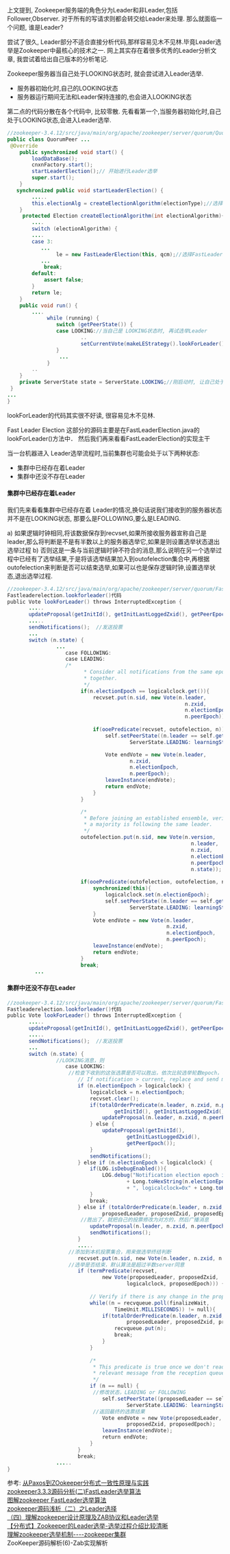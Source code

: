 上文提到, Zookeeper服务端的角色分为Leader和非Leader,包括Follower,Observer. 对于所有的写请求则都会转交给Leader来处理.
那么就面临一个问题, 谁是Leader?

尝试了很久, Leader部分不适合直接分析代码,那样容易见木不见林.毕竟Leader选举是Zookeeper中最核心的技术之一.
网上其实存在着很多优秀的Leader分析文章, 我尝试着给出自己版本的分析笔记.

Zookeeper服务器当自己处于LOOKING状态时, 就会尝试进入Leader选举.
* 服务器初始化时,自己的LOOKING状态
* 服务器运行期间无法和Leader保持连接的,也会进入LOOKING状态


第二点的代码分散在各个代码中, 比较零散. 先看看第一个,当服务器初始化时,自己处于LOOKING状态,会进入Leader选举.
```Java
//zookeeper-3.4.12/src/java/main/org/apache/zookeeper/server/quorum/QuorumPeer.java
public class QuorumPeer ...
 @Override
    public synchronized void start() {
        loadDataBase();
        cnxnFactory.start();        
        startLeaderElection();// 开始进行Leader选举
        super.start();
    }
   synchronized public void startLeaderElection() {
    	.....
        this.electionAlg = createElectionAlgorithm(electionType);//选择合适的选举算法
    }
     protected Election createElectionAlgorithm(int electionAlgorithm){
        ....
        switch (electionAlgorithm) {
        ....
        case 3:
           ...
                le = new FastLeaderElection(this, qcm);//选择FastLeaderElection算法
           ...
            break;
        default:
            assert false;
        }
        return le;
    }
    public void run() {
		....
			 while (running) {
                switch (getPeerState()) {
                case LOOKING://当自己是 LOOKING状态时, 再试选举Leader
						..
						setCurrentVote(makeLEStrategy().lookForLeader());//寻找Leader			...
				}
				 ...
			 }
		..
	}
	private ServerState state = ServerState.LOOKING;//刚启动时, 让自己处于LOOKING状态
 }
...
}
```

lookForLeader的代码其实很不好读, 很容易见木不见林.

Fast Leader Election
这部分的源码主要是在FastLeaderElection.java的lookForLeader()方法中．
然后我们再来看看FastLeaderElection的实现主干 

 当一台机器进入 Leader选举流程时,当前集群也可能会处于以下两种状态:
* 集群中已经存在着Leader
* 集群中还没不存在Leader

#### 集群中已经存在着Leader
我们先来看看集群中已经存在着 Leader的情况,换句话说我们接收到的服务器状态并不是在LOOKING状态, 那要么是FOLLOWING,要么是LEADING.

a) 如果逻辑时钟相同,将该数据保存到recvset,如果所接收服务器宣称自己是leader,那么将判断是不是有半数以上的服务器选举它,如果是则设置选举状态退出选举过程
b) 否则这是一条与当前逻辑时钟不符合的消息,那么说明在另一个选举过程中已经有了选举结果,于是将该选举结果加入到outofelection集合中,再根据outofelection来判断是否可以结束选举,如果可以也是保存逻辑时钟,设置选举状态,退出选举过程.

```java
//zookeeper-3.4.12/src/java/main/org/apache/zookeeper/server/quorum/FastLeaderElection.java
Fastleaderelection.lookforleader()代码
public Vote lookForLeader() throws InterruptedException {  
       .....  
       updateProposal(getInitId(), getInitLastLoggedZxid(), getPeerEpoch();//收到投票时先投给自己
       .....
       sendNotifications();  //发送投票
       ...
	   switch (n.state) {  
               	...
				   case FOLLOWING:  
                   case LEADING:  
                   /*
                         * Consider all notifications from the same epoch
                         * together.
                         */
                        if(n.electionEpoch == logicalclock.get()){
                            recvset.put(n.sid, new Vote(n.leader,
                                                          n.zxid,
                                                          n.electionEpoch,
                                                          n.peerEpoch));
                           
                            if(ooePredicate(recvset, outofelection, n)) {
                                self.setPeerState((n.leader == self.getId()) ?
                                        ServerState.LEADING: learningState());

                                Vote endVote = new Vote(n.leader, 
                                        n.zxid, 
                                        n.electionEpoch, 
                                        n.peerEpoch);
                                leaveInstance(endVote);
                                return endVote;
                            }
                        }

                        /*
                         * Before joining an established ensemble, verify
                         * a majority is following the same leader.
                         */
                        outofelection.put(n.sid, new Vote(n.version,
                                                            n.leader,
                                                            n.zxid,
                                                            n.electionEpoch,
                                                            n.peerEpoch,
                                                            n.state));
           
                        if(ooePredicate(outofelection, outofelection, n)) {
                            synchronized(this){
                                logicalclock.set(n.electionEpoch);
                                self.setPeerState((n.leader == self.getId()) ?
                                        ServerState.LEADING: learningState());
                            }
                            Vote endVote = new Vote(n.leader,
                                                    n.zxid,
                                                    n.electionEpoch,
                                                    n.peerEpoch);
                            leaveInstance(endVote);
                            return endVote;
                        }
                        break;
         ...

```

#### 集群中还没不存在Leader


```java
//zookeeper-3.4.12/src/java/main/org/apache/zookeeper/server/quorum/FastLeaderElection.java
Fastleaderelection.lookforleader()代码
public Vote lookForLeader() throws InterruptedException {  
       .....  
       updateProposal(getInitId(), getInitLastLoggedZxid(), getPeerEpoch();//收到投票时先投给自己
       .....
       sendNotifications();  //发送投票
       ...
	   switch (n.state) {  
                //LOOKING消息，则    
                   case LOOKING:  
                    //检查下收到的这张选票是否可以胜出，依次比较选举轮数epoch，事务zxid，服务器编号server id  
                       // If notification > current, replace and send messages out  
                       if (n.electionEpoch > logicalclock) {  
                           logicalclock = n.electionEpoch;  
                           recvset.clear();  
                           if(totalOrderPredicate(n.leader, n.zxid, n.peerEpoch,  
                                   getInitId(), getInitLastLoggedZxid(), getPeerEpoch())) {  
                               updateProposal(n.leader, n.zxid, n.peerEpoch);  
                           } else {  
                               updateProposal(getInitId(),  
                                       getInitLastLoggedZxid(),  
                                       getPeerEpoch());  
                           }  
                           sendNotifications();  
                       } else if (n.electionEpoch < logicalclock) {  
                           if(LOG.isDebugEnabled()){  
                               LOG.debug("Notification election epoch is smaller than logicalclock. n.electionEpoch = 0x"  
                                       + Long.toHexString(n.electionEpoch)  
                                       + ", logicalclock=0x" + Long.toHexString(logicalclock));  
                           }  
                           break;  
                       } else if (totalOrderPredicate(n.leader, n.zxid, n.peerEpoch,  
                               proposedLeader, proposedZxid, proposedEpoch)) {  
                        //胜出了，就把自己的投票修改为对方的，然后广播消息    
                           updateProposal(n.leader, n.zxid, n.peerEpoch);  
                           sendNotifications();  
                       }  
                       .....  
                    //添加到本机投票集合，用来做选举终结判断   
                       recvset.put(n.sid, new Vote(n.leader, n.zxid, n.electionEpoch, n.peerEpoch));  
                    //选举是否结束，默认算法是超过半数server同意    
                       if (termPredicate(recvset,  
                               new Vote(proposedLeader, proposedZxid,  
                                       logicalclock, proposedEpoch))) {  
  
                           // Verify if there is any change in the proposed leader  
                           while((n = recvqueue.poll(finalizeWait,  
                                   TimeUnit.MILLISECONDS)) != null){  
                               if(totalOrderPredicate(n.leader, n.zxid, n.peerEpoch,  
                                       proposedLeader, proposedZxid, proposedEpoch)){  
                                   recvqueue.put(n);  
                                   break;  
                               }  
                           }  
  
                           /*  
                            * This predicate is true once we don't read any new  
                            * relevant message from the reception queue  
                            */  
                           if (n == null) {  
                            //修改状态，LEADING or FOLLOWING    
                               self.setPeerState((proposedLeader == self.getId()) ?  
                                       ServerState.LEADING: learningState());  
                            //返回最终的选票结果   
                               Vote endVote = new Vote(proposedLeader,  
                                       proposedZxid, proposedEpoch);  
                               leaveInstance(endVote);  
                               return endVote;  
                           }  
                       }  
                       break;  
                .....
}

```
参考:
[从Paxos到ZOokeeper分布式一致性原理与实践](https://blog.csdn.net/xhh198781/article/details/6619203)<br> 
[zookeeper3.3.3源码分析(二)FastLeader选举算法](http://itindex.net/detail/51448-zookeeper-fastleader-%E9%80%89%E4%B8%BE)<br>
[图解zookeeper FastLeader选举算法](https://blog.csdn.net/a040600145/article/details/53842294)<br>
[zookeeper源码浅析（二）之Leader选择](https://blog.csdn.net/zpoison/article/details/80615468) <br>
[（四）理解zookeeper设计原理及ZAB协议和Leader选举](https://blog.csdn.net/gaoshan12345678910/article/details/67638657) <br>
[【分布式】Zookeeper的Leader选举-选举过程介绍比较清晰](https://www.cnblogs.com/ASPNET2008/p/6421571.html) <br>
[理解zookeeper选举机制----zookeeper集群](https://www.jianshu.com/p/357ca7c3b2af )<br>
ZooKeeper源码解析(6)-Zab实现解析